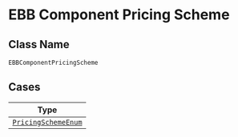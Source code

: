 
# EBB Component Pricing Scheme

## Class Name

`EBBComponentPricingScheme`

## Cases

| Type |
|  --- |
| [`PricingSchemeEnum`](../../../doc/models/pricing-scheme-enum.md) |

